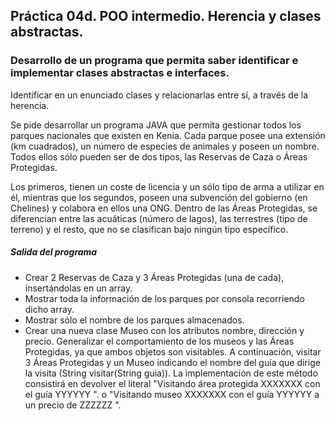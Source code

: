 ## Práctica 04d. POO intermedio. Herencia y clases abstractas. 
### Desarrollo de un programa que permita saber identificar e implementar clases abstractas e interfaces.

Identificar en un enunciado clases y relacionarlas entre sí, a través de la herencia.

Se pide desarrollar un programa JAVA que permita gestionar todos los parques nacionales que existen en Kenia. Cada parque posee una extensión (km cuadrados), un número de especies de animales y poseen un nombre. Todos ellos sólo pueden ser de dos tipos, las Reservas de Caza o Áreas Protegidas.

Los primeros, tienen un coste de licencia y un sólo tipo de arma a utilizar en él, mientras que los segundos, poseen una subvención del gobierno (en Chelines) y colabora en ellos una ONG. Dentro de las Áreas Protegidas, se diferencian entre las acuáticas (número de lagos), las terrestres (tipo de terreno) y el resto, que no se clasifican bajo ningún tipo específico.

##### Salida del programa

* Crear 2 Reservas de Caza y 3 Áreas Protegidas (una de cada), insertándolas en un array.
* Mostrar toda la información de los parques por consola recorriendo dicho array.
* Mostrar sólo el nombre de los parques almacenados.
* Crear una nueva clase Museo con los atributos nombre, dirección y precio. Generalizar el comportamiento de los museos y las Áreas Protegidas, ya que ambos objetos son visitables. A continuación, visitar 3 Áreas Protegidas y un Museo indicando el nombre del guía que dirige la visita (String visitar(String guia)). La implementación de este método consistirá en devolver el literal "Visitando área protegida XXXXXXX con el guía YYYYYY ". o "Visitando museo XXXXXXX con el guía YYYYYY a un precio de ZZZZZZ ".


